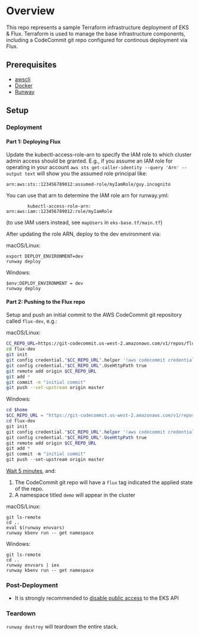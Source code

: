 # Overview

This repo represents a sample Terraform infrastructure deployment of EKS & Flux. Terraform is used to manage the base infrastructure components, including a CodeCommit git repo configured for continous deployment via Flux.

## Prerequisites

* [awscli](https://docs.aws.amazon.com/cli/latest/userguide/cli-chap-install.html)
* [Docker](https://docs.docker.com/get-docker/)
* [Runway](https://pypi.org/project/runway/)

## Setup

### Deployment

#### Part 1: Deploying Flux

Update the kubectl-access-role-arn to specify the IAM role to which cluster admin access should be granted. E.g., if you assume an IAM role for operating in your account `aws sts get-caller-identity --query 'Arn' --output text` will show you the assumed role principal like:

```
arn:aws:sts::123456789012:assumed-role/myIamRole/guy.incognito
```

You can use that arn to determine the IAM role arn for runway.yml:

```
        kubectl-access-role-arn: arn:aws:iam::123456789012:role/myIamRole
```

(to use IAM users instead, see `mapUsers` in `eks-base.tf/main.tf`)

After updating the role ARN, deploy to the dev environment via:

macOS/Linux:

```
export DEPLOY_ENVIRONMENT=dev
runway deploy
```

Windows:

```
$env:DEPLOY_ENVIRONMENT = dev
runway deploy
```

#### Part 2: Pushing to the Flux repo

Setup and push an initial commit to the AWS CodeCommit git repository called `flux-dev`, e.g.:

macOS/Linux:

```bash
CC_REPO_URL=https://git-codecommit.us-west-2.amazonaws.com/v1/repos/flux-dev
cd flux-dev
git init
git config credential."$CC_REPO_URL".helper '!aws codecommit credential-helper $@'
git config credential."$CC_REPO_URL".UseHttpPath true
git remote add origin $CC_REPO_URL
git add *
git commit -m "initial commit"
git push --set-upstream origin master
```

Windows:

```powershell
cd $home
$CC_REPO_URL = "https://git-codecommit.us-west-2.amazonaws.com/v1/repos/flux-dev"
cd flux-dev
git init
git config credential."$CC_REPO_URL".helper '!aws codecommit credential-helper $@'
git config credential."$CC_REPO_URL".UseHttpPath true
git remote add origin $CC_REPO_URL
git add *
git commit -m "initial commit"
git push --set-upstream origin master
```

[Wait 5 minutes](https://docs.fluxcd.io/en/1.21.1/faq/#how-often-does-flux-check-for-new-git-commits-and-can-i-make-it-sync-faster), and:

1) The CodeCommit git repo will have a `flux` tag indicated the applied state of the repo.
2) A namespace titled `demo` will appear in the cluster

macOS/Linux:

```
git ls-remote
cd ..
eval $(runway envvars)
runway kbenv run -- get namespace
```

Windows:

```
git ls-remote
cd ..
runway envvars | iex
runway kbenv run -- get namespace
```

### Post-Deployment

* It is strongly recommended to [disable public access](https://docs.aws.amazon.com/eks/latest/userguide/cluster-endpoint.html#modify-endpoint-access) to the EKS API

### Teardown

`runway destroy` will teardown the entire stack.
